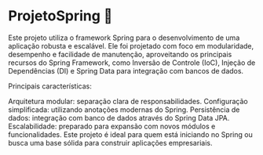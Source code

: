 # ProjetoSpring 🌱
Este projeto utiliza o framework Spring para o desenvolvimento de uma aplicação robusta e escalável. Ele foi projetado com foco em modularidade, desempenho e facilidade de manutenção, aproveitando os principais recursos do Spring Framework, como Inversão de Controle (IoC), Injeção de Dependências (DI) e Spring Data para integração com bancos de dados.

Principais características:

Arquitetura modular: separação clara de responsabilidades.
Configuração simplificada: utilizando anotações modernas do Spring.
Persistência de dados: integração com banco de dados através do Spring Data JPA.
Escalabilidade: preparado para expansão com novos módulos e funcionalidades.
Este projeto é ideal para quem está iniciando no Spring ou busca uma base sólida para construir aplicações empresariais.
